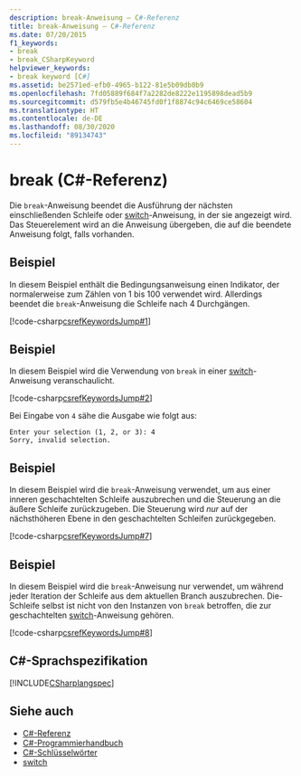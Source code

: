 ```yaml
---
description: break-Anweisung – C#-Referenz
title: break-Anweisung – C#-Referenz
ms.date: 07/20/2015
f1_keywords:
- break
- break_CSharpKeyword
helpviewer_keywords:
- break keyword [C#]
ms.assetid: be2571ed-efb0-4965-b122-81e5b09db0b9
ms.openlocfilehash: 7fd05889f684f7a2282de8222e1195898dead5b9
ms.sourcegitcommit: d579fb5e4b46745fd0f1f8874c94c6469ce58604
ms.translationtype: HT
ms.contentlocale: de-DE
ms.lasthandoff: 08/30/2020
ms.locfileid: "89134743"
---
```

# <a name="break-c-reference"></a>break (C#-Referenz)

Die `break`-Anweisung beendet die Ausführung der nächsten einschließenden Schleife oder [switch](./switch.md)-Anweisung, in der sie angezeigt wird. Das Steuerelement wird an die Anweisung übergeben, die auf die beendete Anweisung folgt, falls vorhanden.

## <a name="example"></a>Beispiel

In diesem Beispiel enthält die Bedingungsanweisung einen Indikator, der normalerweise zum Zählen von 1 bis 100 verwendet wird. Allerdings beendet die `break`-Anweisung die Schleife nach 4 Durchgängen.

[!code-csharp[csrefKeywordsJump#1](~/samples/snippets/csharp/VS_Snippets_VBCSharp/csrefKeywordsJump/CS/csrefKeywordsJump.cs#1)]

## <a name="example"></a>Beispiel

In diesem Beispiel wird die Verwendung von `break` in einer [switch](./switch.md)-Anweisung veranschaulicht.

[!code-csharp[csrefKeywordsJump#2](~/samples/snippets/csharp/VS_Snippets_VBCSharp/csrefKeywordsJump/CS/csrefKeywordsJump.cs#2)]

Bei Eingabe von `4` sähe die Ausgabe wie folgt aus:

```console
Enter your selection (1, 2, or 3): 4
Sorry, invalid selection.
```

## <a name="example"></a>Beispiel

In diesem Beispiel wird die `break`-Anweisung verwendet, um aus einer inneren geschachtelten Schleife auszubrechen und die Steuerung an die äußere Schleife zurückzugeben. Die Steuerung wird _nur_ auf der nächsthöheren Ebene in den geschachtelten Schleifen zurückgegeben.

[!code-csharp[csrefKeywordsJump#7](~/samples/snippets/csharp/VS_Snippets_VBCSharp/csrefKeywordsJump/CS/csrefKeywordsJump.cs#7)]

## <a name="example"></a>Beispiel

In diesem Beispiel wird die `break`-Anweisung nur verwendet, um während jeder Iteration der Schleife aus dem aktuellen Branch auszubrechen. Die-Schleife selbst ist nicht von den Instanzen von `break` betroffen, die zur geschachtelten [switch](./switch.md)-Anweisung gehören.

[!code-csharp[csrefKeywordsJump#8](~/samples/snippets/csharp/VS_Snippets_VBCSharp/csrefKeywordsJump/CS/csrefKeywordsJump.cs#8)]

## <a name="c-language-specification"></a>C#-Sprachspezifikation

[!INCLUDE[CSharplangspec](~/includes/csharplangspec-md.md)]

## <a name="see-also"></a>Siehe auch

- [C#-Referenz](../index.md)
- [C#-Programmierhandbuch](../../programming-guide/index.md)
- [C#-Schlüsselwörter](./index.md)
- [switch](./switch.md)

